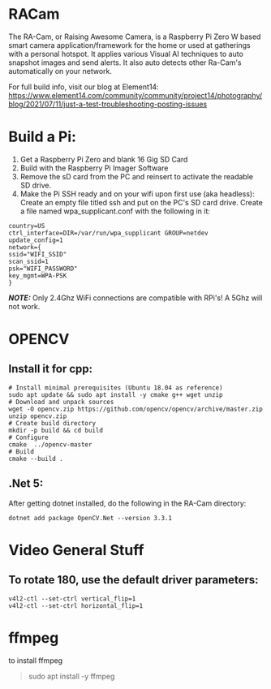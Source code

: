 # RACam

The RA-Cam, or Raising Awesome Camera, is a Raspberry Pi Zero W based smart camera application/framework for the home or used at gatherings with a personal hotspot.  It applies various Visual AI techniques to auto snapshot images and send alerts.  It also auto detects other Ra-Cam's automatically on your network.

For full build info, visit our blog at Element14:  https://www.element14.com/community/community/project14/photography/blog/2021/07/11/just-a-test-troubleshooting-posting-issues

# Build a Pi:

   1. Get a Raspberry Pi Zero and blank 16 Gig SD Card
   2. Build with the Raspberry Pi Imager Software
   3. Remove the sD card from the PC and reinsert to activate the readable SD drive.
   4. Make the Pi SSH ready and on your wifi upon first use (aka headless):
      Create an empty file titled ssh and put on the PC's SD card drive.
      Create a file named wpa_supplicant.conf with the following in it:

```
country=US
ctrl_interface=DIR=/var/run/wpa_supplicant GROUP=netdev
update_config=1
network={
ssid="WIFI_SSID"
scan_ssid=1
psk="WIFI_PASSWORD"
key_mgmt=WPA-PSK
}
```

   **_NOTE:_** Only 2.4Ghz WiFi connections are compatible with RPi's!  A 5Ghz will not work.

# OPENCV
## Install it for cpp:
```
# Install minimal prerequisites (Ubuntu 18.04 as reference)
sudo apt update && sudo apt install -y cmake g++ wget unzip
# Download and unpack sources
wget -O opencv.zip https://github.com/opencv/opencv/archive/master.zip
unzip opencv.zip
# Create build directory
mkdir -p build && cd build
# Configure
cmake  ../opencv-master
# Build
cmake --build .
```
## .Net 5:
After getting dotnet installed, do the following in the RA-Cam directory:
```
dotnet add package OpenCV.Net --version 3.3.1
```

# Video General Stuff
## To rotate 180, use the default driver parameters:
```
v4l2-ctl --set-ctrl vertical_flip=1
v4l2-ctl --set-ctrl horizontal_flip=1
```

# ffmpeg
to install ffmpeg
>sudo apt install -y ffmpeg
